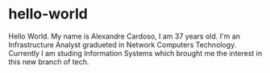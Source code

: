 # hello-world
Hello World.
My name is Alexandre Cardoso, I am 37 years old.
I'm an Infrastructure Analyst gradueted in Network Computers Technology.
Currently I am studing Information Systems which brought me the interest in this new branch of tech.
